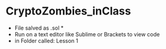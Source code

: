 # CryptoZombies_inClass

* File salved as .sol *
* Run on a text editor like Sublime or Brackets to view code
* in Folder called: Lesson 1
